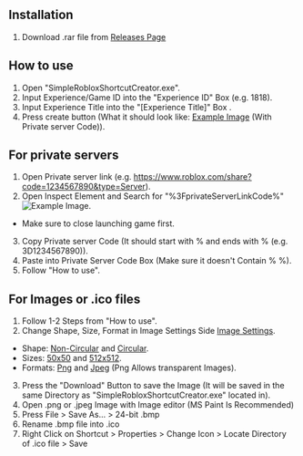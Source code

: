 ## Installation
1. Download .rar file from [Releases Page](https://github.com/Dogewaw/simple-roblox-shortcut-creator/releases/latest)
## How to use
1. Open "SimpleRobloxShortcutCreator.exe".
2. Input Experience/Game ID into the "Experience ID" Box (e.g. 1818).
3. Input Experience Title into the "[Experience Title]" Box .
4. Press create button (What it should look like: [Example Image](https://i.imgur.com/lsEivA5.png) (With Private server Code)).
## For private servers
1. Open Private server link (e.g. https://www.roblox.com/share?code=1234567890&type=Server).
2. Open Inspect Element and Search for "%3FprivateServerLinkCode%" ![Example Image](https://i.imgur.com/Ro0F0n6.png).
- Make sure to close launching game first.
3. Copy Private server Code (It should start with % and ends with % (e.g. 3D1234567890)).
4. Paste into Private Server Code Box (Make sure it doesn't Contain % %).
5. Follow "How to use".
## For Images or .ico files
1. Follow 1-2 Steps from "How to use".
2. Change Shape, Size, Format in Image Settings Side [Image Settings](https://i.imgur.com/T5O4zIe.png).
- Shape: [Non-Circular](https://i.imgur.com/Yu4z95T.png) and [Circular](https://i.imgur.com/33UR6ub.png).
- Sizes: [50x50](https://i.imgur.com/fTlUUct.png) and [512x512](https://i.imgur.com/Yu4z95T.png).
- Formats: [Png](https://i.imgur.com/33UR6ub.png) and [Jpeg](https://i.imgur.com/ga7595l.png) (Png Allows transparent Images).
3. Press the "Download" Button to save the Image (It will be saved in the same Directory as "SimpleRobloxShortcutCreator.exe" located in).
4. Open .png or .jpeg Image with Image editor (MS Paint Is Recommended)
5. Press File > Save As... > 24-bit .bmp
6. Rename .bmp file into .ico
7. Right Click on Shortcut > Properties > Change Icon > Locate Directory of .ico file > Save
